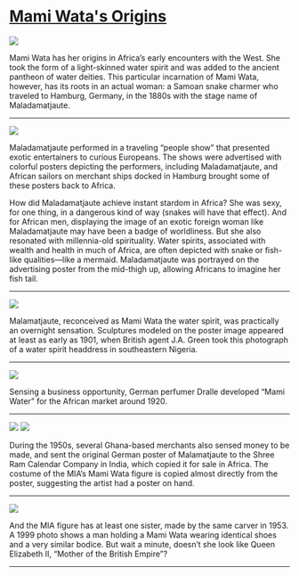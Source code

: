 # [Mami Wata's Origins](http://artstories.artsmia.org/#/stories/323)

![](http://cdn.dx.artsmia.org/thumbs/tn_2013_TDXAfrica_011_01.jpg)

Mami Wata has her origins in Africa’s early encounters with the West. She took the form of a light-skinned water spirit and was added to the ancient pantheon of water deities. This particular incarnation of Mami Wata, however, has its roots in an actual woman: a Samoan snake charmer who traveled to Hamburg, Germany, in the 1880s with the stage name of Maladamatjaute.

---

![](http://cdn.dx.artsmia.org/thumbs/tn_2013_TDXAfrica_012_01.jpg)

Maladamatjaute performed in a traveling “people show” that presented exotic entertainers to curious Europeans. The shows were advertised with colorful posters depicting the performers, including Maladamatjaute, and African sailors on merchant ships docked in Hamburg brought some of these posters back to Africa.

How did Maladamatjaute achieve instant stardom in Africa? She was sexy, for one thing, in a dangerous kind of way (snakes will have that effect). And for African men, displaying the image of an exotic foreign woman like Maladamatjaute may have been a badge of worldliness. But she also resonated with millennia-old spirituality. Water spirits, associated with wealth and health in much of Africa, are often depicted with snake or fish-like qualities—like a mermaid. Maladamatjaute was portrayed on the advertising poster from the mid-thigh up, allowing Africans to imagine her fish tail.

---

![](http://cdn.dx.artsmia.org/thumbs/tn_2013_TDXAfrica_013_01.jpg)

Malamatjaute, reconceived as Mami Wata the water spirit, was practically an overnight sensation. Sculptures modeled on the poster image appeared at least as early as 1901, when British agent J.A. Green took this photograph of a water spirit headdress in southeastern Nigeria.

---

![](http://cdn.dx.artsmia.org/thumbs/tn_2013_TDXAfrica_014_01.jpg)

Sensing a business opportunity, German perfumer Dralle developed “Mami Water” for the African market around 1920.

---

![](http://cdn.dx.artsmia.org/thumbs/tn_2013_TDXAfrica_012_01.jpg)
![](http://cdn.dx.artsmia.org/thumbs/tn_mia_6004485.jpg)

During the 1950s, several Ghana-based merchants also sensed money to be made, and sent the original German poster of Malamatjaute to the Shree Ram Calendar Company in India, which copied it for sale in Africa. The costume of the MIA’s Mami Wata figure is copied almost directly from the poster, suggesting the artist had a poster on hand.

---

![](http://cdn.dx.artsmia.org/thumbs/tn_2013_TDXAfrica_077_01.jpg)

And the MIA figure has at least one sister, made by the same carver in 1953. A 1999 photo shows a man holding a Mami Wata wearing identical shoes and a very similar bodice. But wait a minute, doesn’t she look like Queen Elizabeth II, “Mother of the British Empire”?

---
